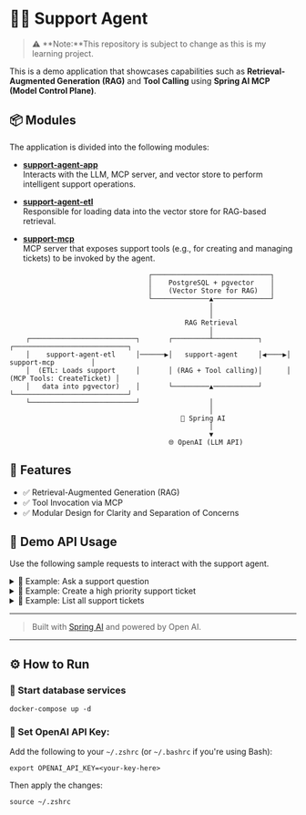 # 🧑‍💼 Support Agent

> ⚠️ **Note:**This repository is subject to change as this is my learning project.


This is a demo application that showcases capabilities such as **Retrieval-Augmented Generation (RAG)** and **Tool Calling** using **Spring AI MCP (Model Control Plane)**.

## 📦 Modules

The application is divided into the following modules:

- [**support-agent-app**](support-agent-app)  
  Interacts with the LLM, MCP server, and vector store to perform intelligent support operations.

- [**support-agent-etl**](support-agent-etl)  
  Responsible for loading data into the vector store for RAG-based retrieval.

- [**support-mcp**](support-mcp)  
  MCP server that exposes support tools (e.g., for creating and managing tickets) to be invoked by the agent.


```shell
                                  ┌─────────────────────────────┐
                                  │    PostgreSQL + pgvector    │
                                  │    (Vector Store for RAG)   │
                                  └──────────────▲──────────────┘
                                                 │
                                                 │
                                           RAG Retrieval
                                                 │
    ┌──────────────────────────┐       ┌─────────┴───────────┐      ┌────────────────────────────┐
    │    support-agent-etl     │──────▶│   support-agent     │◀────▶│        support-mcp         │
    │  (ETL: Loads support     │       │ (RAG + Tool calling)│      │  (MCP Tools: CreateTicket) │
    │   data into pgvector)    │       └─────────▲───────────┘      └────────────────────────────┘
    └──────────────────────────┘                 │
                                                 │
                                          🔮 Spring AI
                                                 │
                                                 ▼
                                       🌐 OpenAI (LLM API)

```
## 🚀 Features

- ✅ Retrieval-Augmented Generation (RAG)
- ✅ Tool Invocation via MCP
- ✅ Modular Design for Clarity and Separation of Concerns

## 📡 Demo API Usage

Use the following sample requests to interact with the support agent.

<details>
<summary>🧾 Example: Ask a support question</summary>

```http
POST http://localhost:8080/ai/assistant/1
Content-Type: application/json

{
  "userId": "e85c20f0-ad28-4531-9ac4-158b9b4a3ece",
  "question": "I can’t log in even though my password and 2FA seem fine. Can you help?"
}
```

`json
{
  "answer": "I'm sorry to hear about the trouble you're having with logging in. \n\nFrom our knowledge base, here are some things you can do:\n\n1. Double-check your password and 2FA details. Sometimes, a minor typo can prevent you from logging in. You may refer to the article [Common Reasons for Login Failure](https://support.example.com/articles/login-troubleshooting) for more information.\n\n2. If you're locked out due to 2FA, you can contact support with ID verification to reset it. For more details, please see the article [Resetting 2FA When Locked Out](https://support.example.com/articles/reset-2fa).\n\n3. If you suspect an issue with your password, you can reset it by clicking 'Forgot Password' on the login screen and following the emailed instructions. Here is the article [How to Reset Your Password](https://support.example.com/articles/reset-password) for your reference.\n\nIf you have tried all these steps and still can't log in, I can help create a support ticket for you. Would you like me to do that?"
}
`
</details>

<details>
<summary>🧾 Example: Create a high priority support ticket</summary>

```http
POST http://localhost:8080/ai/assistant/1
Content-Type: application/json

{
  "userId": "e85c20f0-ad28-4531-9ac4-158b9b4a3ece",
  "question": "Please create ticket with high priority.."
}
```

```json
{
  "answer": "I've created a high-priority support ticket for your login issue. The ticket ID is 321e7bdf-673b-4039-85aa-ade1e8e4bf4b. Our support team will reach out to you shortly to assist you further."
}
```
</details>

<details>
<summary>🧾 Example: List all support tickets</summary>

```http
POST http://localhost:8080/ai/assistant/1
Content-Type: application/json

{
  "userId": "e85c20f0-ad28-4531-9ac4-158b9b4a3ece",
  "question": "Please give me list of my tickets"
}
```
```json
{
  "answer": "Here is the list of your current support tickets:\n\n1. Ticket ID: 321e7bdf-673b-4039-85aa-ade1e8e4bf4b\n   Title: Login issue with correct credentials\n   Priority: HIGH\n   Description: The user can’t log in even though the password and 2FA are correct. The user has already tried all the troubleshooting steps mentioned in the knowledge base articles.\n\nIf you need further assistance, please let me know."
}
```
</details>

---
> Built with [Spring AI](https://docs.spring.io/spring-ai/reference/) and powered by Open AI.


---

## ⚙️ How to Run

### 🚀 Start database services

```shell
docker-compose up -d
```

### 🔐 Set OpenAI API Key:

Add the following to your `~/.zshrc` (or `~/.bashrc` if you're using Bash):

```shell
export OPENAI_API_KEY=<your-key-here>
```

Then apply the changes:

```shell
source ~/.zshrc
```
